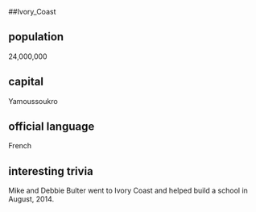 ##Ivory_Coast
## population
24,000,000

## capital
Yamoussoukro
 
## official language
French

## interesting trivia  
Mike and Debbie Bulter went to Ivory Coast and helped build a school in 
August, 2014.


